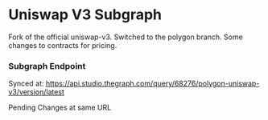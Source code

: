 # Uniswap V3 Subgraph

Fork of the official uniswap-v3.  Switched to the polygon branch.  Some changes to contracts for pricing.

### Subgraph Endpoint 

Synced at: https://api.studio.thegraph.com/query/68276/polygon-uniswap-v3/version/latest

Pending Changes at same URL
